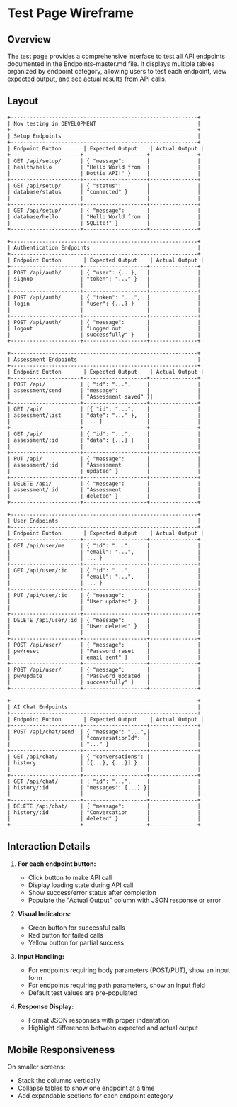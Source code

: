 # Test Page Wireframe

## Overview

The test page provides a comprehensive interface to test all API endpoints documented in the Endpoints-master.md file. It displays multiple tables organized by endpoint category, allowing users to test each endpoint, view expected output, and see actual results from API calls.

## Layout

```
+-----------------------------------------------------------+
| Now testing in DEVELOPMENT                                |
+-----------------------------------------------------------+
| Setup Endpoints                                           |
+-----------------------------------------------------------+
| Endpoint Button       | Expected Output    | Actual Output |
+----------------------+--------------------+---------------+
| GET /api/setup/      | { "message":       |               |
| health/hello         | "Hello World from  |               |
|                      | Dottie API!" }     |               |
+----------------------+--------------------+---------------+
| GET /api/setup/      | { "status":        |               |
| database/status      | "connected" }      |               |
|                      |                    |               |
+----------------------+--------------------+---------------+
| GET /api/setup/      | { "message":       |               |
| database/hello       | "Hello World from  |               |
|                      | SQLite!" }         |               |
+----------------------+--------------------+---------------+

+-----------------------------------------------------------+
| Authentication Endpoints                                  |
+-----------------------------------------------------------+
| Endpoint Button       | Expected Output    | Actual Output |
+----------------------+--------------------+---------------+
| POST /api/auth/      | { "user": {...},   |               |
| signup               | "token": "..." }   |               |
|                      |                    |               |
+----------------------+--------------------+---------------+
| POST /api/auth/      | { "token": "...",  |               |
| login                | "user": {...} }    |               |
|                      |                    |               |
+----------------------+--------------------+---------------+
| POST /api/auth/      | { "message":       |               |
| logout               | "Logged out        |               |
|                      | successfully" }    |               |
+----------------------+--------------------+---------------+

+-----------------------------------------------------------+
| Assessment Endpoints                                      |
+-----------------------------------------------------------+
| Endpoint Button       | Expected Output    | Actual Output |
+----------------------+--------------------+---------------+
| POST /api/           | { "id": "...",     |               |
| assessment/send      | "message":         |               |
|                      | "Assessment saved" }|              |
+----------------------+--------------------+---------------+
| GET /api/            | [{ "id": "...",    |               |
| assessment/list      | "date": "..." },   |               |
|                      | ... ]              |               |
+----------------------+--------------------+---------------+
| GET /api/            | { "id": "...",     |               |
| assessment/:id       | "data": {...} }    |               |
|                      |                    |               |
+----------------------+--------------------+---------------+
| PUT /api/            | { "message":       |               |
| assessment/:id       | "Assessment        |               |
|                      | updated" }         |               |
+----------------------+--------------------+---------------+
| DELETE /api/         | { "message":       |               |
| assessment/:id       | "Assessment        |               |
|                      | deleted" }         |               |
+----------------------+--------------------+---------------+

+-----------------------------------------------------------+
| User Endpoints                                            |
+-----------------------------------------------------------+
| Endpoint Button       | Expected Output    | Actual Output |
+----------------------+--------------------+---------------+
| GET /api/user/me     | { "id": "...",     |               |
|                      | "email": "...",    |               |
|                      | ... }              |               |
+----------------------+--------------------+---------------+
| GET /api/user/:id    | { "id": "...",     |               |
|                      | "email": "...",    |               |
|                      | ... }              |               |
+----------------------+--------------------+---------------+
| PUT /api/user/:id    | { "message":       |               |
|                      | "User updated" }   |               |
|                      |                    |               |
+----------------------+--------------------+---------------+
| DELETE /api/user/:id | { "message":       |               |
|                      | "User deleted" }   |               |
|                      |                    |               |
+----------------------+--------------------+---------------+
| POST /api/user/      | { "message":       |               |
| pw/reset             | "Password reset    |               |
|                      | email sent" }      |               |
+----------------------+--------------------+---------------+
| POST /api/user/      | { "message":       |               |
| pw/update            | "Password updated  |               |
|                      | successfully" }    |               |
+----------------------+--------------------+---------------+

+-----------------------------------------------------------+
| AI Chat Endpoints                                         |
+-----------------------------------------------------------+
| Endpoint Button       | Expected Output    | Actual Output |
+----------------------+--------------------+---------------+
| POST /api/chat/send  | { "message": "...",|               |
|                      | "conversationId":  |               |
|                      | "..." }            |               |
+----------------------+--------------------+---------------+
| GET /api/chat/       | { "conversations": |               |
| history              | [{...}, {...}] }   |               |
|                      |                    |               |
+----------------------+--------------------+---------------+
| GET /api/chat/       | { "id": "...",     |               |
| history/:id          | "messages": [...] }|               |
|                      |                    |               |
+----------------------+--------------------+---------------+
| DELETE /api/chat/    | { "message":       |               |
| history/:id          | "Conversation      |               |
|                      | deleted" }         |               |
+----------------------+--------------------+---------------+
```

## Interaction Details

1. **For each endpoint button:**

   - Click button to make API call
   - Display loading state during API call
   - Show success/error status after completion
   - Populate the "Actual Output" column with JSON response or error

2. **Visual Indicators:**

   - Green button for successful calls
   - Red button for failed calls
   - Yellow button for partial success

3. **Input Handling:**

   - For endpoints requiring body parameters (POST/PUT), show an input form
   - For endpoints requiring path parameters, show an input field
   - Default test values are pre-populated

4. **Response Display:**
   - Format JSON responses with proper indentation
   - Highlight differences between expected and actual output

## Mobile Responsiveness

On smaller screens:

- Stack the columns vertically
- Collapse tables to show one endpoint at a time
- Add expandable sections for each endpoint category
